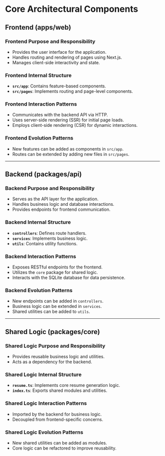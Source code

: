# Core Architectural Components

## Frontend (apps/web)

### Frontend Purpose and Responsibility

- Provides the user interface for the application.
- Handles routing and rendering of pages using Next.js.
- Manages client-side interactivity and state.

### Frontend Internal Structure

- **`src/app`**: Contains feature-based components.
- **`src/pages`**: Implements routing and page-level components.

### Frontend Interaction Patterns

- Communicates with the backend API via HTTP.
- Uses server-side rendering (SSR) for initial page loads.
- Employs client-side rendering (CSR) for dynamic interactions.

### Frontend Evolution Patterns

- New features can be added as components in `src/app`.
- Routes can be extended by adding new files in `src/pages`.

---

## Backend (packages/api)

### Backend Purpose and Responsibility

- Serves as the API layer for the application.
- Handles business logic and database interactions.
- Provides endpoints for frontend communication.

### Backend Internal Structure

- **`controllers`**: Defines route handlers.
- **`services`**: Implements business logic.
- **`utils`**: Contains utility functions.

### Backend Interaction Patterns

- Exposes RESTful endpoints for the frontend.
- Utilizes the `core` package for shared logic.
- Interacts with the SQLite database for data persistence.

### Backend Evolution Patterns

- New endpoints can be added in `controllers`.
- Business logic can be extended in `services`.
- Shared utilities can be added to `utils`.

---

## Shared Logic (packages/core)

### Shared Logic Purpose and Responsibility

- Provides reusable business logic and utilities.
- Acts as a dependency for the backend.

### Shared Logic Internal Structure

- **`resume.ts`**: Implements core resume generation logic.
- **`index.ts`**: Exports shared modules and utilities.

### Shared Logic Interaction Patterns

- Imported by the backend for business logic.
- Decoupled from frontend-specific concerns.

### Shared Logic Evolution Patterns

- New shared utilities can be added as modules.
- Core logic can be refactored to improve reusability.
